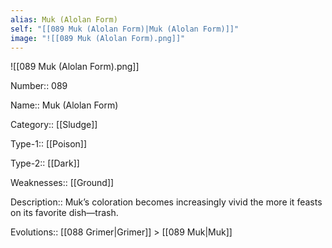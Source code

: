 ```yaml
---
alias: Muk (Alolan Form)
self: "[[089 Muk (Alolan Form)|Muk (Alolan Form)]]"
image: "![[089 Muk (Alolan Form).png]]"
---
```


![[089 Muk (Alolan Form).png]]


Number:: 089

Name:: Muk (Alolan Form)

Category:: [[Sludge]]

Type-1:: [[Poison]]

Type-2:: [[Dark]]

Weaknesses:: [[Ground]] 

Description:: Muk’s coloration becomes increasingly vivid the more it feasts on its favorite dish—trash.

Evolutions:: [[088 Grimer|Grimer]] > [[089 Muk|Muk]]